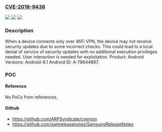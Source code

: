 ### [CVE-2018-9438](https://cve.mitre.org/cgi-bin/cvename.cgi?name=CVE-2018-9438)
![](https://img.shields.io/static/v1?label=Product&message=Android&color=blue)
![](https://img.shields.io/static/v1?label=Version&message=n%2Fa&color=blue)
![](https://img.shields.io/static/v1?label=Vulnerability&message=Denial%20of%20service&color=brighgreen)

### Description

When a device connects only over WiFi VPN, the device may not receive security updates due to some incorrect checks. This could lead to a local denial of service of security updates with no additional execution privileges needed. User interaction is needed for exploitation. Product: Android Versions: Android-8.1 Android ID: A-78644887.

### POC

#### Reference
No PoCs from references.

#### Github
- https://github.com/ARPSyndicate/cvemon
- https://github.com/samreleasenotes/SamsungReleaseNotes

